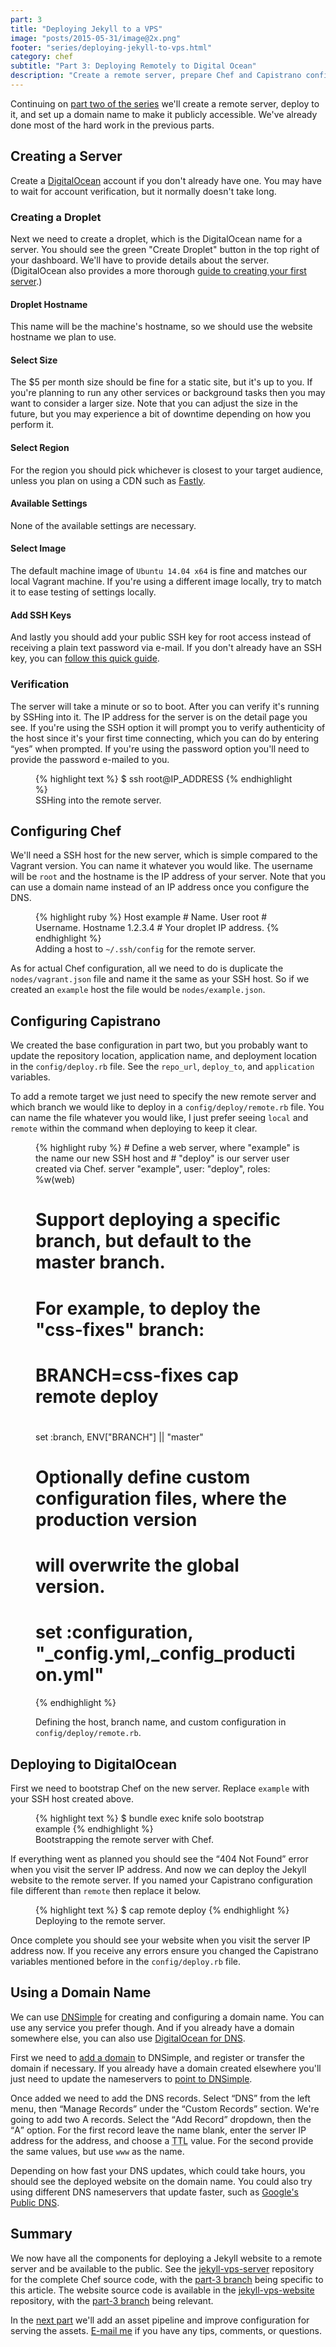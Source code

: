```yaml
---
part: 3
title: "Deploying Jekyll to a VPS"
image: "posts/2015-05-31/image@2x.png"
footer: "series/deploying-jekyll-to-vps.html"
category: chef
subtitle: "Part 3: Deploying Remotely to Digital Ocean"
description: "Create a remote server, prepare Chef and Capistrano configuration, and deploy to the public with a custom domain name."
---
```


Continuing on [part two of the series][1] we'll create a remote server, deploy
to it, and set up a domain name to make it publicly accessible. We've already
done most of the hard work in the previous parts.

## Creating a Server

Create a [DigitalOcean][2] account if you don't already have one. You may have
to wait for account verification, but it normally doesn't take long.

### Creating a Droplet

Next we need to create a droplet, which is the DigitalOcean name for a server.
You should see the green "Create Droplet" button in the top right of your
dashboard. We'll have to provide details about the server. (DigitalOcean also
provides a more thorough [guide to creating your first server][3].)

#### Droplet Hostname

This name will be the machine's hostname, so we should use the website hostname
we plan to use.

#### Select Size

The $5 per month size should be fine for a static site, but it's up to you. If
you're planning to run any other services or background tasks then you may want
to consider a larger size. Note that you can adjust the size in the future, but
you may experience a bit of downtime depending on how you perform it.

#### Select Region

For the region you should pick whichever is closest to your target audience,
unless you plan on using a CDN such as [Fastly][4].

#### Available Settings

None of the available settings are necessary.

#### Select Image

The default machine image of `Ubuntu 14.04 x64` is fine and matches our local
Vagrant machine. If you're using a different image locally, try to match it to
ease testing of settings locally.

#### Add SSH Keys

And lastly you should add your public SSH key for root access instead of
receiving a plain text password via e-mail. If you don't already have an SSH
key, you can [follow this quick guide][5].

### Verification

The server will take a minute or so to boot. After you can verify it's running
by SSHing into it. The IP address for the server is on the detail page you see.
If you're using the SSH option it will prompt you to verify authenticity of the
host since it's your first time connecting, which you can do by entering
<q>yes</q> when prompted. If you're using the password option you'll need to
provide the password e-mailed to you.

<figure>
{% highlight text %}
$ ssh root@IP_ADDRESS
{% endhighlight %}
  <figcaption>SSHing into the remote server.</figcaption>
</figure>

## Configuring Chef

We'll need a SSH host for the new server, which is simple compared to the
Vagrant version. You can name it whatever you would like. The username will be
`root` and the hostname is the IP address of your server. Note that you can use
a domain name instead of an IP address once you configure the DNS.

<figure>
{% highlight ruby %}
Host example        # Name.
  User root         # Username.
  Hostname 1.2.3.4  # Your droplet IP address.
{% endhighlight %}
  <figcaption>Adding a host to <code>~/.ssh/config</code> for the remote server.</figcaption>
</figure>

As for actual Chef configuration, all we need to do is duplicate the
`nodes/vagrant.json` file and name it the same as your SSH host. So if we
created an `example` host the file would be `nodes/example.json`.

## Configuring Capistrano

We created the base configuration in part two, but you probably want to update
the repository location, application name, and deployment location in the
`config/deploy.rb` file. See the `repo_url`, `deploy_to`, and `application`
variables.

To add a remote target we just need to specify the new remote server and which
branch we would like to deploy in a `config/deploy/remote.rb` file. You can name
the file whatever you would like, I just prefer seeing `local` and `remote`
within the command when deploying to keep it clear.

<figure>
{% highlight ruby %}
# Define a web server, where "example" is the name our new SSH host and
# "deploy" is our server user created via Chef.
server "example", user: "deploy", roles: %w(web)

# Support deploying a specific branch, but default to the master branch.
#
# For example, to deploy the "css-fixes" branch:
#   BRANCH=css-fixes cap remote deploy
#
set :branch, ENV["BRANCH"] || "master"

# Optionally define custom configuration files, where the production version
# will overwrite the global version.
# set :configuration, "_config.yml,_config_production.yml"
{% endhighlight %}
  <figcaption>Defining the host, branch name, and custom configuration in <code>config/deploy/remote.rb</code>.</figcaption>
</figure>

## Deploying to DigitalOcean

First we need to bootstrap Chef on the new server. Replace `example` with your
SSH host created above.

<figure>
{% highlight text %}
$ bundle exec knife solo bootstrap example
{% endhighlight %}
  <figcaption>Bootstrapping the remote server with Chef.</figcaption>
</figure>

If everything went as planned you should see the <q>404 Not Found</q> error when
you visit the server IP address. And now we can deploy the Jekyll website to the
remote server. If you named your Capistrano configuration file different than
`remote` then replace it below.

<figure>
{% highlight text %}
$ cap remote deploy
{% endhighlight %}
  <figcaption>Deploying to the remote server.</figcaption>
</figure>

Once complete you should see your website when you visit the server IP address
now. If you receive any errors ensure you changed the Capistrano variables
mentioned before in the `config/deploy.rb` file.

## Using a Domain Name

We can use [DNSimple][6] for creating and configuring a domain name. You can use
any service you prefer though. And if you already have a domain somewhere else,
you can also use [DigitalOcean for DNS][7].

First we need to [add a domain][8] to DNSimple, and register or transfer the
domain if necessary. If you already have a domain created elsewhere you'll just
need to update the nameservers to [point to DNSimple][9].

Once added we need to add the DNS records. Select <q>DNS</q> from the left menu,
then <q>Manage Records</q> under the <q>Custom Records</q> section. We're going
to add two A records. Select the <q>Add Record</q> dropdown, then the <q>A</q>
option. For the first record leave the name blank, enter the server IP address
for the address, and choose a <abbr title="Time To Live">TTL</abbr> value. For
the second provide the same values, but use `www` as the name.

Depending on how fast your DNS updates, which could take hours, you should see
the deployed website on the domain name. You could also try using different DNS
nameservers that update faster, such as [Google's Public DNS][10].

## Summary

We now have all the components for deploying a Jekyll website to a remote server
and be available to the public. See the [jekyll-vps-server][11] repository for
the complete Chef source code, with the [part-3 branch][12] being specific to
this article. The website source code is available in the
[jekyll-vps-website][13] repository, with the [part-3 branch][14] being
relevant.

In the [next part][15] we'll add an asset pipeline and improve configuration for
serving the assets. [E-mail me](mailto:hello@tristandunn.com) if you have any
tips, comments, or questions.




[1]:  /2015/05/05/deploying-jekyll-to-vps-part-2/
[2]:  https://www.digitalocean.com/?refcode=a7c8d9fbaf7f
[3]:  https://www.digitalocean.com/community/tutorials/how-to-create-your-first-digitalocean-droplet-virtual-server
[4]:  https://www.fastly.com
[5]:  https://git-scm.com/book/en/v2/Git-on-the-Server-Generating-Your-SSH-Public-Key
[6]:  https://dnsimple.com/r/3edceb992aa254
[7]:  https://cloud.digitalocean.com/domains
[8]:  https://dnsimple.com/tlds
[9]:  https://support.dnsimple.com/articles/dnsimple-nameservers/
[10]: https://developers.google.com/speed/public-dns/docs/using
[11]: https://github.com/tristandunn/jekyll-vps-server
[12]: https://github.com/tristandunn/jekyll-vps-server/compare/part-2...part-3
[13]: https://github.com/tristandunn/jekyll-vps-website
[14]: https://github.com/tristandunn/jekyll-vps-website/compare/part-2...part-3
[15]: /2015/10/14/deploying-jekyll-to-vps-part-4/
